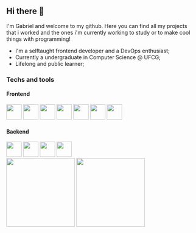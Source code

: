 ## Hi there 👋

I'm Gabriel and welcome to my github.
Here you can find all my projects that i worked and the ones i'm currently working to study or to make cool things with programming!
- I'm a selftaught frontend developer and a DevOps enthusiast;
- Currently a undergraduate in Computer Science @ UFCG;
- Lifelong and public learner;

### Techs and tools
#### Frontend
<div style="display: inline-block">
  <img height="40em" width="40em" src='https://cdn.jsdelivr.net/gh/devicons/devicon/icons/html5/html5-original.svg'>
  <img height="40em" width="40em" src='https://cdn.jsdelivr.net/gh/devicons/devicon/icons/css3/css3-original.svg'>
  <img height="40em" width="40em" src='https://cdn.jsdelivr.net/gh/devicons/devicon/icons/javascript/javascript-original.svg'>
  <img height="40em" width="40em" src='https://cdn.jsdelivr.net/gh/devicons/devicon/icons/typescript/typescript-original.svg'>
  <img height="40em" width="40em" src='https://cdn.jsdelivr.net/gh/devicons/devicon/icons/react/react-original.svg'>
  <img height="40em" width="40em" src='https://cdn.jsdelivr.net/gh/devicons/devicon/icons/tailwindcss/tailwindcss-plain.svg'>
  <img height="40em" width="40em" src='https://cdn.jsdelivr.net/gh/devicons/devicon/icons/figma/figma-original.svg'>
</div>

#### Backend
<div style="display: inline-block"> 
  <img height="40em" width="40em" src='https://cdn.jsdelivr.net/gh/devicons/devicon/icons/express/express-original.svg'>
  <img height="40em" width="40em" src='https://cdn.jsdelivr.net/gh/devicons/devicon/icons/mysql/mysql-original-wordmark.svg'>
  <img height="40em" width="40em" src='https://cdn.jsdelivr.net/gh/devicons/devicon/icons/linux/linux-original.svg'>
  <img height="40em" width="40em" src='https://cdn.jsdelivr.net/gh/devicons/devicon/icons/docker/docker-original.svg'>
</div>

<div>
  <img height="180em" src="https://github-readme-stats.vercel.app/api?username=anuraghazra&show_icons=true&theme=vue-dark"/>
  <img height="180em" src="https://github-readme-stats.vercel.app/api/top-langs/?username=dinizgab&layout=compact&theme=vue-dark"/>
</div>
